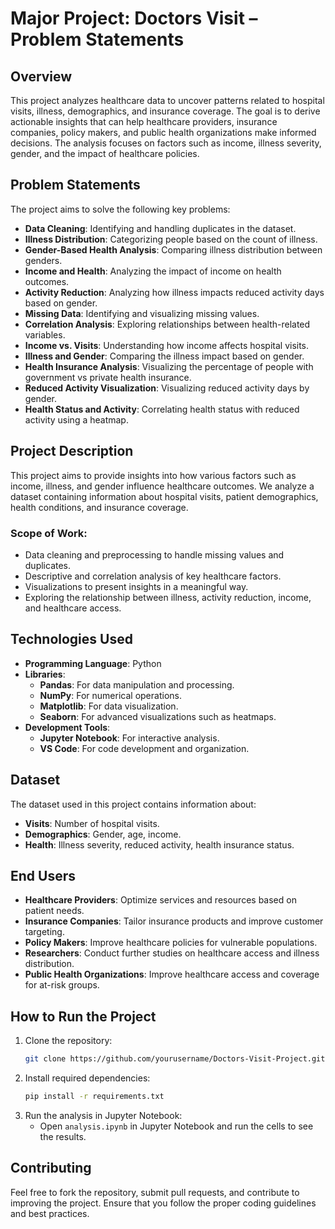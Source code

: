 
# Major Project: Doctors Visit – Problem Statements

## Overview
This project analyzes healthcare data to uncover patterns related to hospital visits, illness, demographics, and insurance coverage. The goal is to derive actionable insights that can help healthcare providers, insurance companies, policy makers, and public health organizations make informed decisions. The analysis focuses on factors such as income, illness severity, gender, and the impact of healthcare policies.

## Problem Statements
The project aims to solve the following key problems:
- **Data Cleaning**: Identifying and handling duplicates in the dataset.
- **Illness Distribution**: Categorizing people based on the count of illness.
- **Gender-Based Health Analysis**: Comparing illness distribution between genders.
- **Income and Health**: Analyzing the impact of income on health outcomes.
- **Activity Reduction**: Analyzing how illness impacts reduced activity days based on gender.
- **Missing Data**: Identifying and visualizing missing values.
- **Correlation Analysis**: Exploring relationships between health-related variables.
- **Income vs. Visits**: Understanding how income affects hospital visits.
- **Illness and Gender**: Comparing the illness impact based on gender.
- **Health Insurance Analysis**: Visualizing the percentage of people with government vs private health insurance.
- **Reduced Activity Visualization**: Visualizing reduced activity days by gender.
- **Health Status and Activity**: Correlating health status with reduced activity using a heatmap.

## Project Description
This project aims to provide insights into how various factors such as income, illness, and gender influence healthcare outcomes. We analyze a dataset containing information about hospital visits, patient demographics, health conditions, and insurance coverage.

### Scope of Work:
- Data cleaning and preprocessing to handle missing values and duplicates.
- Descriptive and correlation analysis of key healthcare factors.
- Visualizations to present insights in a meaningful way.
- Exploring the relationship between illness, activity reduction, income, and healthcare access.

## Technologies Used
- **Programming Language**: Python
- **Libraries**:
  - **Pandas**: For data manipulation and processing.
  - **NumPy**: For numerical operations.
  - **Matplotlib**: For data visualization.
  - **Seaborn**: For advanced visualizations such as heatmaps.
- **Development Tools**:
  - **Jupyter Notebook**: For interactive analysis.
  - **VS Code**: For code development and organization.

## Dataset
The dataset used in this project contains information about:
- **Visits**: Number of hospital visits.
- **Demographics**: Gender, age, income.
- **Health**: Illness severity, reduced activity, health insurance status.
  
## End Users
- **Healthcare Providers**: Optimize services and resources based on patient needs.
- **Insurance Companies**: Tailor insurance products and improve customer targeting.
- **Policy Makers**: Improve healthcare policies for vulnerable populations.
- **Researchers**: Conduct further studies on healthcare access and illness distribution.
- **Public Health Organizations**: Improve healthcare access and coverage for at-risk groups.

## How to Run the Project
1. Clone the repository:
   ```bash
   git clone https://github.com/yourusername/Doctors-Visit-Project.git
   ```
2. Install required dependencies:
   ```bash
   pip install -r requirements.txt
   ```
3. Run the analysis in Jupyter Notebook:
   - Open `analysis.ipynb` in Jupyter Notebook and run the cells to see the results.

## Contributing
Feel free to fork the repository, submit pull requests, and contribute to improving the project. Ensure that you follow the proper coding guidelines and best practices.
